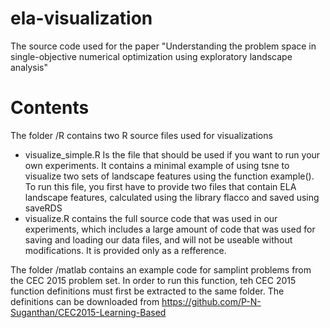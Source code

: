# ela-visualization
The source code used for the paper "Understanding the problem space in single-objective numerical optimization using exploratory landscape analysis"


# Contents
The folder /R contains two R source files used for visualizations
-    visualize_simple.R Is the file that should be used if you want to run your own experiments. It contains a minimal example of using tsne to visualize two sets of landscape features using the function example(). To run this file, you first have to provide two files that contain ELA landscape features, calculated using the library flacco and saved using saveRDS
-    visualize.R contains the full source code that was used in our experiments, which includes a large amount of code that was used for saving and loading our data files, and will not be useable without modifications. It is provided only as a refference.

The folder /matlab contains an example code for samplint problems from the CEC 2015 problem set. In order to run this function, teh CEC 2015 function definitions must first be extracted to the same folder. The definitions can be downloaded from https://github.com/P-N-Suganthan/CEC2015-Learning-Based

